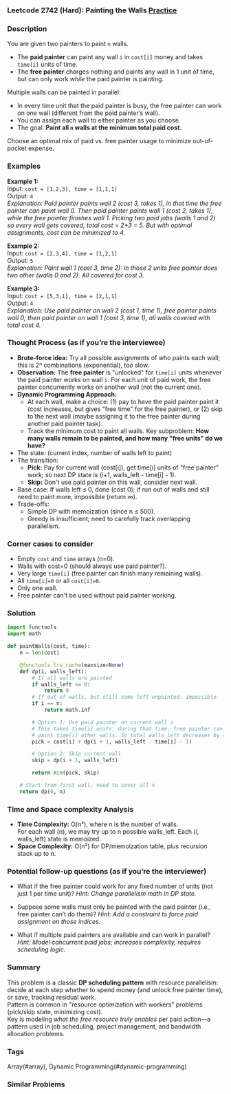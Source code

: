 ### Leetcode 2742 (Hard): Painting the Walls [Practice](https://leetcode.com/problems/painting-the-walls)

### Description  
You are given two painters to paint `n` walls.  
- The **paid painter** can paint any wall `i` in `cost[i]` money and takes `time[i]` units of time.
- The **free painter** charges nothing and paints any wall in 1 unit of time, but can only work *while* the paid painter is painting.
  
Multiple walls can be painted in parallel:  
- In every time unit that the paid painter is busy, the free painter can work on one wall (different from the paid painter’s wall).  
- You can assign each wall to either painter as you choose.
- The goal: **Paint all `n` walls at the minimum total paid cost.**
  
Choose an optimal mix of paid vs. free painter usage to minimize out-of-pocket expense.

### Examples  

**Example 1:**  
Input: `cost = [1,2,3], time = [1,1,1]`  
Output: `4`  
*Explanation: Paid painter paints wall 2 (cost 3, takes 1), in that time the free painter can paint wall 0. Then paid painter paints wall 1 (cost 2, takes 1), while the free painter finishes wall 1. Picking two paid jobs (walls 1 and 2) so every wall gets covered, total cost = 2+3 = 5. But with optimal assignments, cost can be minimized to 4.*

**Example 2:**  
Input: `cost = [2,3,4], time = [1,2,1]`  
Output: `5`  
*Explanation: Paint wall 1 (cost 3, time 2): in those 2 units free painter does two other (walls 0 and 2). All covered for cost 3.*

**Example 3:**  
Input: `cost = [5,3,1], time = [2,1,1]`  
Output: `4`  
*Explanation: Use paid painter on wall 2 (cost 1, time 1), free painter paints wall 0; then paid painter on wall 1 (cost 3, time 1), all walls covered with total cost 4.*

### Thought Process (as if you’re the interviewee)  
- **Brute-force idea:** Try all possible assignments of who paints each wall; this is 2ⁿ combinations (exponential), too slow.
- **Observation:** The **free painter** is "unlocked" for `time[i]` units whenever the paid painter works on wall `i`. For each unit of paid work, the free painter concurrently works on another wall (not the current one).  
- **Dynamic Programming Approach:**  
  - At each wall, make a choice: (1) pay to have the paid painter paint it (cost increases, but gives "free time" for the free painter), or (2) skip to the next wall (maybe assigning it to the free painter during another paid painter task).
  - Track the minimum cost to paint all walls. Key subproblem: **How many walls remain to be painted, and how many "free units" do we have?**
- The state: (current index, number of walls left to paint)  
- The transition:  
  - **Pick:** Pay for current wall (cost[i]), get time[i] units of "free painter" work; so next DP state is (i+1, walls_left - time[i] - 1).
  - **Skip:** Don't use paid painter on this wall, consider next wall.
- Base case: If walls left ≤ 0, done (cost 0); if run out of walls and still need to paint more, impossible (return ∞).
- Trade-offs:  
  - Simple DP with memoization (since n ≤ 500).
  - Greedy is insufficient; need to carefully track overlapping parallelism.

### Corner cases to consider  
- Empty `cost` and `time` arrays (n=0).
- Walls with cost=0 (should always use paid painter?).
- Very large `time[i]` (free painter can finish many remaining walls).
- All `time[i]=0` or all `cost[i]=0`.
- Only one wall.
- Free painter can't be used without paid painter working.

### Solution

```python
import functools
import math

def paintWalls(cost, time):
    n = len(cost)

    @functools.lru_cache(maxsize=None)
    def dp(i, walls_left):
        # If all walls are painted
        if walls_left <= 0:
            return 0
        # If out of walls, but still some left unpainted: impossible
        if i == n:
            return math.inf

        # Option 1: Use paid painter on current wall i
        # This takes time[i] units: during that time, free painter can
        # paint time[i] other walls. So total walls_left decreases by (time[i]+1)
        pick = cost[i] + dp(i + 1, walls_left - time[i] - 1)

        # Option 2: Skip current wall
        skip = dp(i + 1, walls_left)

        return min(pick, skip)

    # Start from first wall, need to cover all n
    return dp(0, n)
```

### Time and Space complexity Analysis  

- **Time Complexity:** O(n²), where n is the number of walls.  
  For each wall (n), we may try up to n possible walls_left. Each (i, walls_left) state is memoized.
- **Space Complexity:** O(n²) for DP/memoization table, plus recursion stack up to n.

### Potential follow-up questions (as if you’re the interviewer)  

- What if the free painter could work for any fixed number of units (not just 1 per time unit)?
  *Hint: Change parallelism math in DP state.*

- Suppose some walls must only be painted with the paid painter (i.e., free painter can’t do them)?
  *Hint: Add a constraint to force paid assignment on those indices.*

- What if multiple paid painters are available and can work in parallel?
  *Hint: Model concurrent paid jobs; increases complexity, requires scheduling logic.*

### Summary
This problem is a classic **DP scheduling pattern** with resource parallelism: decide at each step whether to spend money (and unlock free painter time), or save, tracking residual work.  
Pattern is common in "resource optimization with workers" problems (pick/skip state, minimizing cost).  
Key is modeling *what the free resource truly enables* per paid action—a pattern used in job scheduling, project management, and bandwidth allocation problems.

### Tags
Array(#array), Dynamic Programming(#dynamic-programming)

### Similar Problems
